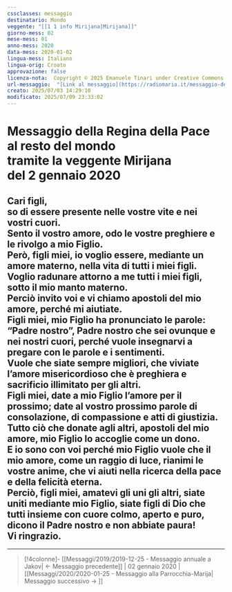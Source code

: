 ```yaml
---
cssclasses: messaggio
destinatario: Mondo
veggente: "[[1 1 info Mirijana|Mirijana]]"
giorno-mess: 02
mese-mess: 01
anno-mess: 2020
data-mess: 2020-01-02
lingua-mess: Italiano
lingua-orig: Croato
approvazione: false
licenza-nota:  Copyright © 2025 Emanuele Tinari under Creative Commons BY-NC-SA 4.0 https://creativecommons.org/licenses/by-nc-sa/4.0/
url-messaggio:  "[Link al messaggio](https://radiomaria.it/messaggio-del-2-gennaio-2020/)"
creato: 2025/07/03 14:29:10
modificato: 2025/07/09 23:33:02
---
```


# Messaggio della Regina della Pace<br>al resto del mondo<br>tramite la veggente Mirijana<br>del 2 gennaio 2020

## Cari figli,<br>so di essere presente nelle vostre vite e nei vostri cuori.<br>Sento il vostro amore, odo le vostre preghiere e le rivolgo a mio Figlio.<br>Però, figli miei, io voglio essere, mediante un amore materno, nella vita di tutti i miei figli.<br>Voglio radunare attorno a me tutti i miei figli, sotto il mio manto materno.<br>Perciò invito voi e vi chiamo apostoli del mio amore, perché mi aiutiate.<br>Figli miei, mio Figlio ha pronunciato le parole: “Padre nostro”, Padre nostro che sei ovunque e nei nostri cuori, perché vuole insegnarvi a pregare con le parole e i sentimenti.<br>Vuole che siate sempre migliori, che viviate l’amore misericordioso che è preghiera e sacrificio illimitato per gli altri.<br>Figli miei, date a mio Figlio l’amore per il prossimo; date al vostro prossimo parole di consolazione, di compassione e atti di giustizia.<br>Tutto ciò che donate agli altri, apostoli del mio amore, mio Figlio lo accoglie come un dono.<br>E io sono con voi perché mio Figlio vuole che il mio amore, come un raggio di luce, rianimi le vostre anime, che vi aiuti nella ricerca della pace e della felicità eterna.<br>Perciò, figli miei, amatevi gli uni gli altri, siate uniti mediante mio Figlio, siate figli di Dio che tutti insieme con cuore colmo, aperto e puro, dicono il Padre nostro e non abbiate paura!<br>Vi ringrazio.

***

> [!4colonne]- [[Messaggi/2019/2019-12-25 - Messaggio annuale a Jakov| ← Messaggio precedente]] | 02 gennaio 2020 | [[Messaggi/2020/2020-01-25 - Messaggio alla Parrocchia-Marija| Messaggio successivo → ]]
